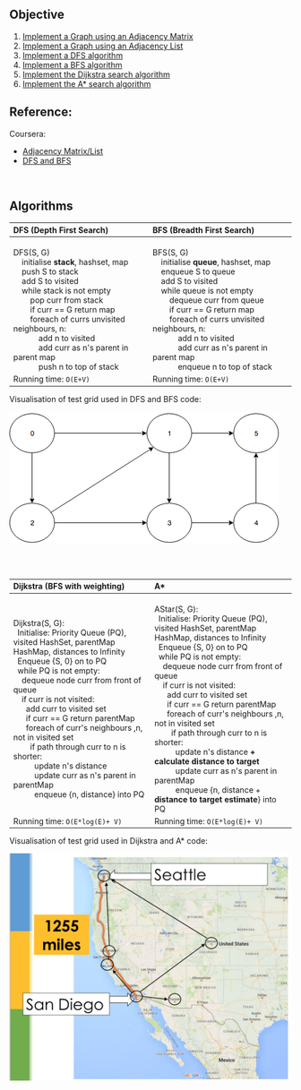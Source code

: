 ## Objective 

1. [Implement a Graph using an Adjacency Matrix](src/main/java/com/github/noconnor/reference/AdjacencyMatrixGraph.java)
2. [Implement a Graph using an Adjacency List](src/main/java/com/github/noconnor/reference/AdjacencyListGraph.java)
3. [Implement a DFS algorithm](src/main/java/com/github/noconnor/reference/DepthFirstSearch.java)
4. [Implement a BFS algorithm](src/main/java/com/github/noconnor/reference/BreadthFirstSearch.java)
5. [Implement the Dijkstra search algorithm](src/main/java/com/github/noconnor/reference/geometric/DijkstraSearch.java)
6. [Implement the A* search algorithm](src/main/java/com/github/noconnor/reference/geometric/AStarSearch.java)


## Reference:

Coursera:

* [Adjacency Matrix/List](https://www.coursera.org/learn/advanced-data-structures/supplement/EL8R1/week-1-additional-resources)
* [DFS and BFS](https://www.coursera.org/learn/advanced-data-structures/supplement/4P3oy/week-2-additional-resources)

<br/>

## Algorithms

| DFS (Depth First Search) | BFS (Breadth First Search) |
|:----- |:----- |
|<br>DFS(S, G)<br>&nbsp;&nbsp;&nbsp;&nbsp;initialise **stack**, hashset, map<br>&nbsp;&nbsp;&nbsp;&nbsp;push S to stack<br>&nbsp;&nbsp;&nbsp;&nbsp;add S to visited<br>&nbsp;&nbsp;&nbsp;&nbsp;while stack is not empty<br>&nbsp;&nbsp;&nbsp;&nbsp;&nbsp;&nbsp;&nbsp;&nbsp;pop curr from stack<br>&nbsp;&nbsp;&nbsp;&nbsp;&nbsp;&nbsp;&nbsp;&nbsp;if curr == G return map<br>&nbsp;&nbsp;&nbsp;&nbsp;&nbsp;&nbsp;&nbsp;&nbsp;foreach of currs unvisited neighbours, n:<br>&nbsp;&nbsp;&nbsp;&nbsp;&nbsp;&nbsp;&nbsp;&nbsp;&nbsp;&nbsp;&nbsp;&nbsp;add n to visited<br>&nbsp;&nbsp;&nbsp;&nbsp;&nbsp;&nbsp;&nbsp;&nbsp;&nbsp;&nbsp;&nbsp;&nbsp;add curr as n's parent in parent map<br>&nbsp;&nbsp;&nbsp;&nbsp;&nbsp;&nbsp;&nbsp;&nbsp;&nbsp;&nbsp;&nbsp;&nbsp;push n to top of stack<br>| <br>BFS(S, G)<br>&nbsp;&nbsp;&nbsp;&nbsp;initialise **queue**, hashset, map<br>&nbsp;&nbsp;&nbsp;&nbsp;enqueue S to queue<br>&nbsp;&nbsp;&nbsp;&nbsp;add S to visited<br>&nbsp;&nbsp;&nbsp;&nbsp;while queue is not empty<br>&nbsp;&nbsp;&nbsp;&nbsp;&nbsp;&nbsp;&nbsp;&nbsp;dequeue curr from queue<br>&nbsp;&nbsp;&nbsp;&nbsp;&nbsp;&nbsp;&nbsp;&nbsp;if curr == G return map<br>&nbsp;&nbsp;&nbsp;&nbsp;&nbsp;&nbsp;&nbsp;&nbsp;foreach of currs unvisited neighbours, n:<br>&nbsp;&nbsp;&nbsp;&nbsp;&nbsp;&nbsp;&nbsp;&nbsp;&nbsp;&nbsp;&nbsp;&nbsp;add n to visited<br>&nbsp;&nbsp;&nbsp;&nbsp;&nbsp;&nbsp;&nbsp;&nbsp;&nbsp;&nbsp;&nbsp;&nbsp;add curr as n's parent in parent map<br>&nbsp;&nbsp;&nbsp;&nbsp;&nbsp;&nbsp;&nbsp;&nbsp;&nbsp;&nbsp;&nbsp;&nbsp;enqueue n to top of stack<br>|
| Running time: ```O(E+V)``` | Running time: ```O(E+V)``` |
 
Visualisation of test grid used in DFS and BFS code:

![Test Grid](src/main/resources/test_graph.png?raw=true)

<br/>
<br/>

| Dijkstra (BFS with weighting) | A* |
|:----- |:----- |
|<br>Dijkstra(S, G):<br>&nbsp;&nbsp;Initialise: Priority Queue (PQ), visited HashSet, parentMap HashMap, distances to Infinity<br>&nbsp;&nbsp;Enqueue {S, 0} on to PQ<br>&nbsp;&nbsp;while PQ is not empty:<br>&nbsp;&nbsp;&nbsp;&nbsp;dequeue node curr from front of queue<br>&nbsp;&nbsp;&nbsp;&nbsp;if curr is not visited:<br>&nbsp;&nbsp;&nbsp;&nbsp;&nbsp;&nbsp;add curr to visited set<br>&nbsp;&nbsp;&nbsp;&nbsp;&nbsp;&nbsp;if curr == G return parentMap<br>&nbsp;&nbsp;&nbsp;&nbsp;&nbsp;&nbsp;foreach of curr's neighbours ,n, not in visited set<br>&nbsp;&nbsp;&nbsp;&nbsp;&nbsp;&nbsp;&nbsp;&nbsp;if path through curr to n is shorter:<br>&nbsp;&nbsp;&nbsp;&nbsp;&nbsp;&nbsp;&nbsp;&nbsp;&nbsp;&nbsp;update n's distance<br>&nbsp;&nbsp;&nbsp;&nbsp;&nbsp;&nbsp;&nbsp;&nbsp;&nbsp;&nbsp;update curr as n's parent in parentMap<br>&nbsp;&nbsp;&nbsp;&nbsp;&nbsp;&nbsp;&nbsp;&nbsp;&nbsp;&nbsp;enqueue {n, distance} into PQ|<br>AStar(S, G):<br>&nbsp;&nbsp;Initialise: Priority Queue (PQ), visited HashSet, parentMap HashMap, distances to Infinity<br>&nbsp;&nbsp;Enqueue {S, 0} on to PQ<br>&nbsp;&nbsp;while PQ is not empty:<br>&nbsp;&nbsp;&nbsp;&nbsp;dequeue node curr from front of queue<br>&nbsp;&nbsp;&nbsp;&nbsp;if curr is not visited:<br>&nbsp;&nbsp;&nbsp;&nbsp;&nbsp;&nbsp;add curr to visited set<br>&nbsp;&nbsp;&nbsp;&nbsp;&nbsp;&nbsp;if curr == G return parentMap<br>&nbsp;&nbsp;&nbsp;&nbsp;&nbsp;&nbsp;foreach of curr's neighbours ,n, not in visited set<br>&nbsp;&nbsp;&nbsp;&nbsp;&nbsp;&nbsp;&nbsp;&nbsp;if path through curr to n is shorter:<br>&nbsp;&nbsp;&nbsp;&nbsp;&nbsp;&nbsp;&nbsp;&nbsp;&nbsp;&nbsp;update n's distance **+ calculate distance to target**<br>&nbsp;&nbsp;&nbsp;&nbsp;&nbsp;&nbsp;&nbsp;&nbsp;&nbsp;&nbsp;update curr as n's parent in parentMap<br>&nbsp;&nbsp;&nbsp;&nbsp;&nbsp;&nbsp;&nbsp;&nbsp;&nbsp;&nbsp;enqueue {n, distance + **distance to target estimate**} into PQ|
| Running time: ```O(E*log(E)+ V)``` | Running time: ```O(E*log(E)+ V)``` |

Visualisation of test grid used in Dijkstra and A* code:

![Test Grid](src/main/resources/geo_search_example.png?raw=true)
<br/>
